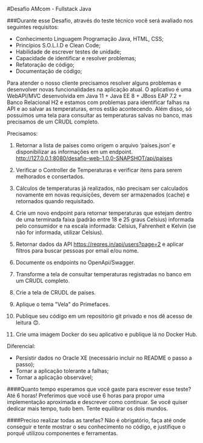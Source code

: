 #Desafio AMcom - Fullstack Java

###Durante esse Desafio, através do teste técnico você será avaliado nos seguintes requisitos:

- Conhecimento Linguagem Programação Java, HTML, CSS;
- Princípios S.O.L.I.D e Clean Code;
- Habilidade de escrever testes de unidade;
- Capacidade de identificar e resolver problemas;
- Refatoração de código;
- Documentação de código;

Para atender o nosso cliente precisamos resolver alguns problemas e desenvolver novas funcionalidades na aplicação atual.
O aplicativo é uma WebAPI/MVC desenvolvida em Java 11 + Java EE 8 + JBoss EAP 7.2 + Banco Relacional H2 e estamos com problemas para identificar falhas na API e ao salvar as temperaturas, erros estão acontecendo. Além disso, só possuímos uma tela para consultar as temperaturas salvas no banco, mas precisamos de um CRUDL completo.

Precisamos:

1)	Retornar a lista de países como origem o arquivo ‘países.json’ e disponibilizar as informações em um endpoint.
   http://127.0.0.1:8080/desafio-web-1.0.0-SNAPSHOT/api/paises

2)	Verificar o Controller de Temperaturas e verificar itens para serem melhorados e consertados.
3)	Cálculos de temperaturas já realizados, não precisam ser calculados novamente em novas requisições, devem ser armazenados (cache) e retornados quando requisitado.
4)	Crie um novo endpoint para retornar temperaturas que estejam dentro de uma terminada faixa (padrão entre 18 e 25 graus Celsius) informada pelo consumidor e na escala informada: Celsius, Fahrenheit e Kelvin (se não for informada, utilizar Celsius).
5)	Retornar dados da API https://reqres.in/api/users?page=2 e aplicar filtros para buscar pessoas por email e/ou nome.
6)	Documente os endpoints no OpenApi/Swagger.
7)  Transforme a tela de consultar temperaturas registradas no banco em um CRUDL completo.
8)  Crie a tela de CRUDL de países.
9)  Aplique o tema "Vela" do Primefaces.
10)	Publique seu código em um repositório git privado e nos dê acesso de leitura 😊.
11)	Crie uma imagem Docker do seu aplicativo e publique lá no Docker Hub.

Diferencial:

- Persistir dados no Oracle XE (necessário incluir no README o passo a passo);
- Tornar a aplicação tolerante a falhas;
- Tornar a aplicação observável;

####Quanto tempo esperamos que você gaste para escrever esse teste?
Até 6 horas! Preferimos que você use 6 horas para propor uma implementação aproximada e descrever como continuar. Se você quiser dedicar mais tempo, tudo bem. Tente equilibrar os dois mundos.

####Preciso realizar todas as tarefas?
Não é obrigatório, faça até onde conseguir e tente mostrar o seu conhecimento no código, e justifique o porquê utilizou componentes e ferramentas.
